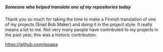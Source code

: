 
##### Someone who helped translate one of my repositories today

Thank you so much for taking the time to make a Finnish translation of one of my projects (Snail Bob Maker) and doing it in the project style. It really means a lot to me. Not very many people have contributed to my projects in the past year, this was a historic contribution.

https://github.com/jooapa

